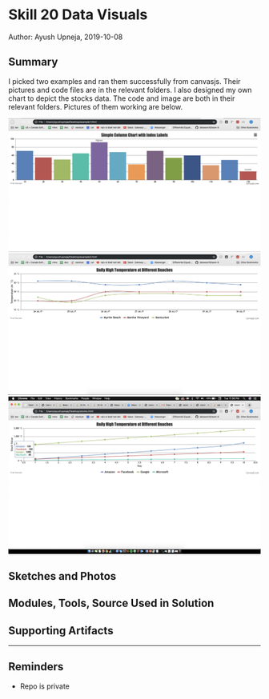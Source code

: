 #  Skill 20 Data Visuals

Author: Ayush Upneja, 2019-10-08

## Summary

I picked two examples and ran them successfully from canvasjs. Their pictures and code files are in the relevant folders. I also designed my own chart to depict the stocks data. The code and image are both in their relevant folders. Pictures of them working are below. 

![](images/example1.png)
![](images/example2.png)
![](images/stocks.png)

## Sketches and Photos


## Modules, Tools, Source Used in Solution


## Supporting Artifacts


-----

## Reminders
- Repo is private

